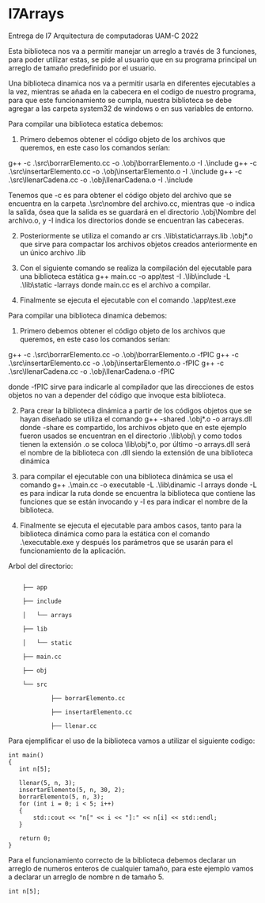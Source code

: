 # I7Arrays
Entrega de I7 Arquitectura de computadoras UAM-C 2022

Esta biblioteca nos va a permitir manejar un arreglo a través de 3 funciones, para poder utilizar estas, se pide al usuario que en su programa principal un arreglo de tamaño predefinido por el usuario. 

Una biblioteca dinamica nos va a permitir usarla en diferentes ejecutables a la vez, mientras se añada en la cabecera en el codigo de nuestro programa, para que este funcionamiento se cumpla, nuestra biblioteca se debe agregar a las carpeta system32 de windows o en sus variables de entorno.

Para compilar una biblioteca estatica debemos:

1.	Primero debemos obtener el código objeto de los archivos que queremos, en este caso los comandos serían: 

g++ -c .\src\borrarElemento.cc -o .\obj\borrarElemento.o -I .\include
g++ -c .\src\insertarElemento.cc -o .\obj\insertarElemento.o -I .\include
g++ -c .\src\llenarCadena.cc -o .\obj\llenarCadena.o -I .\include

Tenemos que -c es para obtener el código objeto del archivo que se encuentra en la carpeta .\src\nombre del archivo.cc, mientras que -o indica la salida, ósea que la salida es se guardará en el directorio .\obj\Nombre del archivo.o, y -I indica los directorios donde se encuentran las cabeceras.

2.	Posteriormente se utiliza el comando ar crs .\lib\static\arrays.lib .\obj\*.o que sirve para compactar los archivos objetos creados anteriormente en un único archivo .lib

3.	Con el siguiente comando se realiza la compilación del ejecutable para una biblioteca estática g++ main.cc -o app\test -I .\lib\include -L .\lib\static -larrays donde main.cc es el archivo a compilar.

4.	Finalmente se ejecuta el ejecutable con el comando .\app\test.exe

Para compilar una biblioteca dinamica debemos:

1.	Primero debemos obtener el código objeto de los archivos que queremos, en este caso los comandos serían: 

g++ -c .\src\borrarElemento.cc -o .\obj\borrarElemento.o -fPIC
g++ -c .\src\insertarElemento.cc -o .\obj\insertarElemento.o -fPIC
g++ -c .\src\llenarCadena.cc -o .\obj\llenarCadena.o -fPIC

donde -fPIC sirve para indicarle al compilador que las direcciones de estos objetos no van a depender del código que invoque esta biblioteca.

2.	Para crear la biblioteca dinámica a partir de los códigos objetos que se hayan diseñado se utiliza el comando g++ -shared .\obj\*.o -o arrays.dll donde -share es compartido, los archivos objeto que en este ejemplo fueron usados se encuentran en el directorio  .\lib\obj\ y como todos tienen la extensión .o se coloca \lib\obj\*.o, por último -o arrays.dll será el nombre de la biblioteca con .dll siendo la extensión de una biblioteca dinámica

3.	para compilar el ejecutable con una biblioteca dinámica se usa el comando g++ .\main.cc -o executable -L .\lib\dinamic -l arrays donde -L es para indicar la ruta donde se encuentra la biblioteca que contiene las funciones que se están invocando y -l es para indicar el nombre de la biblioteca.

4.	Finalmente se ejecuta el ejecutable para ambos casos, tanto para la biblioteca dinámica como para la estática con el comando .\executable.exe y después los parámetros que se usarán para el funcionamiento de la aplicación.

Arbol del directorio:
~~~

	├── app
	
	├── include
	
	│   └── arrays
	
	├── lib
	
	│   └── static
	
	├── main.cc
	
	├── obj
	
	└── src
	
    		├── borrarElemento.cc
		
    		├── insertarElemento.cc
		
    		├── llenar.cc
~~~
		
 Para ejemplificar el uso de la biblioteca vamos a utilizar el siguiente codigo:
 
 ~~~
 int main()
{
    int n[5];

    llenar(5, n, 3);
    insertarElemento(5, n, 30, 2);
    borrarElemento(5, n, 3);
    for (int i = 0; i < 5; i++)
    {
        std::cout << "n[" << i << "]:" << n[i] << std::endl;
    }

    return 0;
}
~~~

Para el funcionamiento correcto de la biblioteca debemos declarar un arreglo de numeros enteros de cualquier tamaño, para este ejemplo vamos a declarar un arreglo de nombre n de tamaño 5.
 ~~~
 int n[5];
  ~~~
